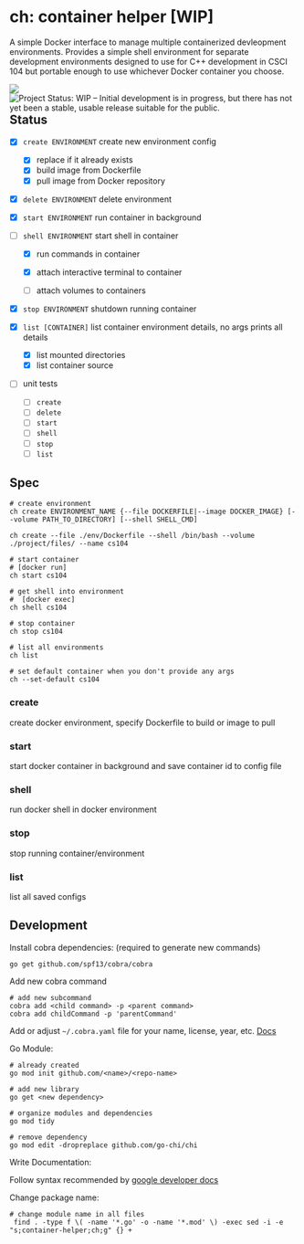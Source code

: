# ch: container helper [WIP]

A simple Docker interface to manage multiple containerized devleopment environments. Provides a simple shell environment for separate development environments designed to use for C++ development in CSCI 104 but portable enough to use whichever Docker container you choose.

<a href="https://github.com/marketplace/actions/super-linter">
  <img align="left" src="https://github.com/camerondurham/ch/workflows/Lint%20Code%20Base/badge.svg" />
</a>

<a href="https://www.repostatus.org/#wip">
  <img align="left" src="https://www.repostatus.org/badges/latest/wip.svg" alt="Project Status: WIP – Initial development is in progress, but there has not yet been a stable, usable release suitable for the public."/>
</a>


</br>

## Status

- [x] `create ENVIRONMENT` create new environment config
  - [x] replace if it already exists
  - [x] build image from Dockerfile
  - [x] pull image from Docker repository
  
- [x] `delete ENVIRONMENT` delete environment

- [x] `start ENVIRONMENT` run container in background

- [ ] `shell ENVIRONMENT` start shell in container
  - [x] run commands in container
  - [x] attach interactive terminal to container
  - [ ] attach volumes to containers
  

- [x] `stop ENVIRONMENT` shutdown running container

- [x] `list [CONTAINER]` list container environment details, no args prints all details
  - [x] list mounted directories
  - [x] list container source

- [ ] unit tests
  - [ ] `create`
  - [ ] `delete`
  - [ ] `start`
  - [ ] `shell`
  - [ ] `stop`
  - [ ] `list`

## Spec

```shell script
# create environment
ch create ENVIRONMENT_NAME {--file DOCKERFILE|--image DOCKER_IMAGE} [--volume PATH_TO_DIRECTORY] [--shell SHELL_CMD]

ch create --file ./env/Dockerfile --shell /bin/bash --volume ./project/files/ --name cs104

# start container
# [docker run]
ch start cs104

# get shell into environment
#  [docker exec]
ch shell cs104

# stop container
ch stop cs104

# list all environments
ch list

# set default container when you don't provide any args
ch --set-default cs104
```

### create

create docker environment, specify Dockerfile to build or image to pull

### start

start docker container in background and save container id to config file

### shell

run docker shell in docker environment

### stop

stop running container/environment

### list

list all saved configs

## Development

Install cobra dependencies: (required to generate new commands)

```shell script
go get github.com/spf13/cobra/cobra
```

Add new cobra command

```shell script
# add new subcommand
cobra add <child command> -p <parent command>
cobra add childCommand -p 'parentCommand'
```

Add or adjust `~/.cobra.yaml` file for your name, license, year, etc. [Docs](https://github.com/spf13/cobra/blob/master/cobra/README.md)

Go Module:

```shell script
# already created
go mod init github.com/<name>/<repo-name>

# add new library
go get <new dependency>

# organize modules and dependencies
go mod tidy

# remove dependency
go mod edit -dropreplace github.com/go-chi/chi
```

Write Documentation:

Follow syntax recommended by [google developer docs](https://developers.google.com/style/code-syntax)


Change package name:

```shell script
# change module name in all files
 find . -type f \( -name '*.go' -o -name '*.mod' \) -exec sed -i -e "s;container-helper;ch;g" {} +
```
